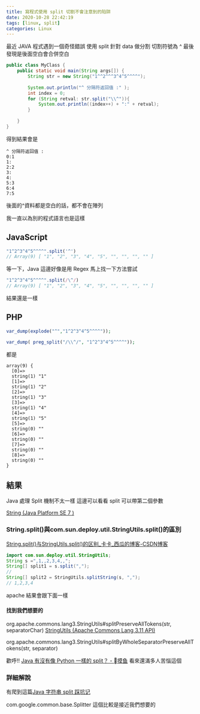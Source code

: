 ```yaml
---
title: 寫程式使用 split 切割不會注意到的陷阱
date: 2020-10-28 22:42:19
tags: [linux, split]
categories: Linux
---
```


最近 JAVA 程式遇到一個奇怪錯誤
使用 split 針對 data 做分割
切割符號為 ^
最後發現是後面空白會合併空白

<!--more-->


```java
public class MyClass {
    public static void main(String args[]) {
        String str = new String("1^^2^^^3^4^5^^^^");
 
        System.out.println("^ 分隔符返回值 :" );
        int index = 0;
        for (String retval: str.split("\\^")){
            System.out.println((index++) + ":" + retval);
        }
 
    }
}
```

得到結果會是

```
^ 分隔符返回值 :
0:1
1:
2:2
3:
4:
5:3
6:4
7:5
```

後面的^資料都是空白的話，都不會在陣列

我一直以為別的程式語言也是這樣

## JavaScript

```javascript
"1^2^3^4^5^^^^".split('^')
// Array(9) [ "1", "2", "3", "4", "5", "", "", "", "" ]
```

等一下，Java 這邊好像是用 Regex
馬上找一下方法嘗試

```javascript
"1^2^3^4^5^^^^".split(/\^/)
// Array(9) [ "1", "2", "3", "4", "5", "", "", "", "" ]
```

結果還是一樣

## PHP


```php
var_dump(explode("^","1^2^3^4^5^^^^"));
```


```php
var_dump( preg_split("/\\^/", "1^2^3^4^5^^^^"));
```

都是

```
array(9) {
  [0]=>
  string(1) "1"
  [1]=>
  string(1) "2"
  [2]=>
  string(1) "3"
  [3]=>
  string(1) "4"
  [4]=>
  string(1) "5"
  [5]=>
  string(0) ""
  [6]=>
  string(0) ""
  [7]=>
  string(0) ""
  [8]=>
  string(0) ""
}

```

## 結果

Java 處理 Split 機制不太一樣
這邊可以看看 split 可以帶第二個參數

[String (Java Platform SE 7 )](https://docs.oracle.com/javase/7/docs/api/java/lang/String.html#split(java.lang.String,%20int))


### String.split()與com.sun.deploy.util.StringUtils.split()的區別

[String.split()与StringUtils.split()的区别_卡卡_西瓜的博客-CSDN博客](https://blog.csdn.net/csdm_admin/article/details/68483417)

```java
import com.sun.deploy.util.StringUtils;
String s =",1,,2,3,4,,";
String[] split1 = s.split(",");
// 
String[] split2 = StringUtils.splitString(s, ",");
// 1,2,3,4
```

apache 結果會跟下面一樣


#### 找到我們想要的

org.apache.commons.lang3.StringUtils#splitPreserveAllTokens(str, separatorChar)
[StringUtils (Apache Commons Lang 3.11 API)](http://commons.apache.org/proper/commons-lang/apidocs/org/apache/commons/lang3/StringUtils.html#splitPreserveAllTokens-java.lang.String-char-)

org.apache.commons.lang3.StringUtils#splitByWholeSeparatorPreserveAllTokens(str, separator)

歡呼!!
[Java 有沒有像 Python 一樣的 split？ - 摸鱼](https://www.mofish.work/thread/4471)
看來還滿多人苦惱這個

### 詳細解說

有爬到這篇[Java 字符串 split 踩坑记](https://juejin.im/post/6844903966392713224)

 com.google.common.base.Splitter 這個比較是接近我們想要的

 